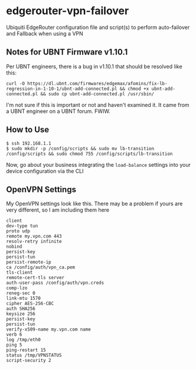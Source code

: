 # edgerouter-vpn-failover
Ubiquiti EdgeRouter configuration file and script(s) to perform auto-failover and Fallback when using a VPN

## Notes for UBNT Firmware v1.10.1

Per UBNT engineers, there is a bug in v1.10.1 that should be resolved like this:

`curl -O https://dl.ubnt.com/firmwares/edgemax/afomins/fix-lb-regression-in-1-10-1/ubnt-add-connected.pl && chmod +x ubnt-add-connected.pl && sudo cp ubnt-add-connected.pl /usr/sbin/`

I'm not sure if this is important or not and haven't examined it. It came from a UBNT engineer on a UBNT forum. FWIW.

## How to Use

```$ scp config/scripts/lb-transition 192.168.1.1:lb-transition
$ ssh 192.168.1.1
$ sudo mkdir -p /config/scripts && sudo mv lb-transition /config/scripts && sudo chmod 755 /config/scripts/lb-transition
```

Now, go about your business integrating the `load-balance` settings into your device configuration via the CLI

## OpenVPN Settings

My OpenVPN settings look like this. There may be a problem if yours are very different, so I am including them here

```
client
dev-type tun
proto udp
remote my.vpn.com 443
resolv-retry infinite
nobind
persist-key
persist-tun
persist-remote-ip
ca /config/auth/vpn_ca.pem
tls-client
remote-cert-tls server
auth-user-pass /config/auth/vpn.creds
comp-lzo
reneg-sec 0
link-mtu 1570
cipher AES-256-CBC
auth SHA256
keysize 256
persist-key
persist-tun
verify-x509-name my.vpn.com name
verb 6 
log /tmp/eth0
ping 5
ping-restart 15
status /tmp/VPNSTATUS
script-security 2
```
